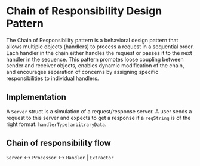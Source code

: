 # Chain of Responsibility Design Pattern

The Chain of Responsibility pattern is a behavioral design pattern that allows multiple objects (handlers) to process a request in a sequential order. Each handler in the chain either handles the request or passes it to the next handler in the sequence. This pattern promotes loose coupling between sender and receiver objects, enables dynamic modification of the chain, and encourages separation of concerns by assigning specific responsibilities to individual handlers.

## Implementation

A `Server` struct is a simulation of a request/response server. A user sends a request to this server and expects to get
a response if a `reqString` is of the right format: `handlerType|arbitraryData`.

## Chain of responsibility flow

`Server` <-> `Processor` <-> `Handler`
                  |
             `Extractor`
